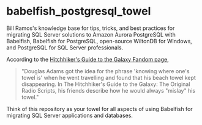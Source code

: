 # babelfish_postgresql_towel
Bill Ramos's knowledge base for tips, tricks, and best practices for migrating SQL Server solutions to 
Amazon Aurora PostgreSQL with Babelfish, Babelfish for PostgreSQL, open-source WiltonDB for Windows, and PostgreSQL for SQL Server professionals.

According to the [Hitchhiker's Guide to the Galaxy Fandom page](https://hitchhikers.fandom.com/wiki/Towel), 
>"Douglas Adams got the idea for the phrase 'knowing where one's towel is' when he went travelling and found that his beach towel kept disappearing. In The Hitchhiker's Guide to the Galaxy: The Original Radio Scripts, his friends describe how he would always "mislay" his towel."

Think of this repository as your towel for all aspects of using Babelfish for migrating SQL Server applications and databases.
